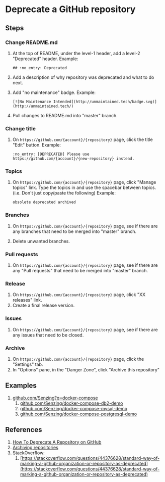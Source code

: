 # Deprecate a GitHub repository

## Steps

### Change README.md

1. At the top of README, under the level-1 header, add a level-2 "Deprecated" header.
   Example:

    ```console
    ## :no_entry: Deprecated
    ```

1. Add a description of why repository was deprecated and what to do next.

1. Add "no maintenance" badge.
   Example:

    ```console
    [![No Maintenance Intended](http://unmaintained.tech/badge.svg)](http://unmaintained.tech/)
    ```

1. Pull changes to README.md into "master" branch.

### Change title

1. On `https://github.com/{account}/{repository}` page, click the title "Edit" button.
   Example:

    ```console
    :no_entry: [DEPRECATED] Please use https://github.com/{account}/{new-repository} instead.
    ```

### Topics

1. On `https://github.com/{account}/{repository}` page, click "Manage topics" link.
   Type the topics in and use the spacebar between topics.  (i.e. Don't just copy/paste the following)
   Example:

    ```console
    obsolete deprecated archived
    ```

### Branches

1. On `https://github.com/{account}/{repository}` page, see if there are any branches that need to be merged into "master" branch.

1. Delete unwanted branches.

### Pull requests

1. On `https://github.com/{account}/{repository}` page, see if there are any "Pull requests" that need to be merged into "master" branch.

### Release

1. On `https://github.com/{account}/{repository}` page, click "XX releases" link.
1. Create a final release version.

### Issues

1. On `https://github.com/{account}/{repository}` page, see if there are any issues that need to be closed.

### Archive

1. On `https://github.com/{account}/{repository}` page, click the "Settings" tab.
1. In "Options" pane, in the "Danger Zone", click "Archive this repository"

## Examples

1. [github.com/Senzing?q=docker-compose](https://github.com/Senzing?q=docker-compose)
    1. [github.com/Senzing/docker-compose-db2-demo](https://github.com/Senzing/docker-compose-db2-demo)
    1. [github.com/Senzing/docker-compose-mysql-demo](https://github.com/Senzing/docker-compose-mysql-demo)
    1. [github.com/Senzing/docker-compose-postgresql-demo](https://github.com/Senzing/docker-compose-postgresql-demo)

## References

1. [How To Deprecate A Repository on GitHub](https://medium.com/maintainer-io/how-to-deprecate-a-repository-on-github-8f0ceb9155e)
1. [Archiving repositories](https://github.blog/2017-11-08-archiving-repositories/)
1. StackOverflow:
    1. [https://stackoverflow.com/questions/44376628/standard-way-of-marking-a-github-organization-or-repository-as-deprecated](https://stackoverflow.com/questions/44376628/standard-way-of-marking-a-github-organization-or-repository-as-deprecated)
